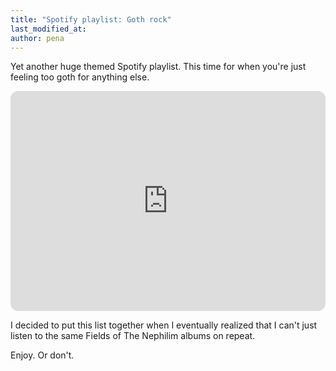 ```yaml
---
title: "Spotify playlist: Goth rock"
last_modified_at:
author: pena
---
```


Yet another huge themed Spotify playlist. This time for when you're just feeling too goth for anything else.

<iframe style="border-radius:12px" src="https://open.spotify.com/embed/playlist/5QBf9CQXjnl3GjprXbUNOj?utm_source=generator&theme=0" width="100%" height="352" frameBorder="0" allowfullscreen="" allow="autoplay; clipboard-write; encrypted-media; fullscreen; picture-in-picture" loading="lazy"></iframe>

I decided to put this list together when I eventually realized that I can't just listen to the same Fields of The Nephilim albums on repeat. 

Enjoy. Or don't.